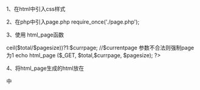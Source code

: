1、在html中引入css样式
<link rel="stylesheet" type="text/css" href="./page.css">

2、在php中引入page.php
require_once('./page.php');

3、使用 html_page函数
   <?php 
    $total = 200;
    $pagesize = 20;
    $currpage =  isset($_GET['currpage'])?intval($_GET['currpage']):1;
    $currpage = ($currpage == 0 || $currpage > ceil($total/$pagesize))?1:$currpage; //$currentpage 参数不合法则强制page为1
    echo html_page ($_GET, $total,$currpage, $pagesize);
    ?>
    
4、将html_page生成的html放在<ul class="pagination"></ul>中

